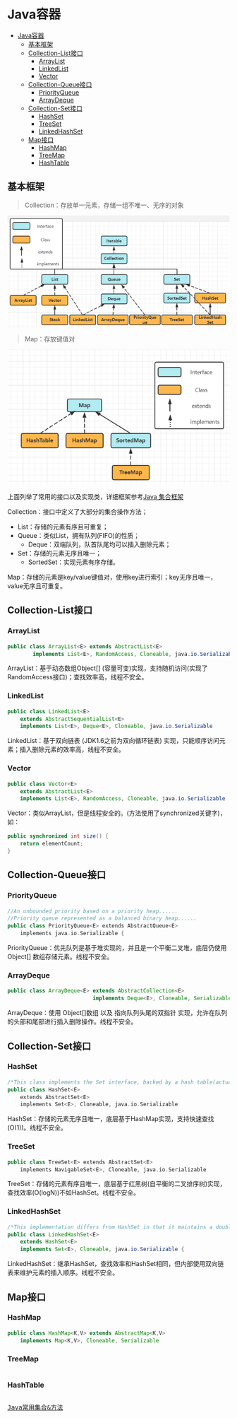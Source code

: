 # Java容器

- [Java容器](#java--)
  * [基本框架](#----)
  * [Collection-List接口](#collection-list--)
    + [ArrayList](#arraylist)
    + [LinkedList](#linkedlist)
    + [Vector](#vector)
  * [Collection-Queue接口](#collection-queue--)
    + [PriorityQueue](#priorityqueue)
    + [ArrayDeque](#arraydeque)
  * [Collection-Set接口](#collection-set--)
    + [HashSet](#hashset)
    + [TreeSet](#treeset)
    + [LinkedHashSet](#linkedhashset)
  * [Map接口](#map--)
    + [HashMap](#hashmap)
    + [TreeMap](#treemap)
    + [HashTable](#hashtable)


## 基本框架

> Collection：存放单一元素，存储一组不唯一、无序的对象

![image-20220209120812825](Java容器.assets/image-20220209120812825.png)

> Map：存放键值对

![image-20220209124955382](Java容器.assets/image-20220209124955382.png)

上面列举了常用的接口以及实现类，详细框架参考[Java 集合框架](https://www.runoob.com/java/java-collections.html)

Collection：接口中定义了大部分的集合操作方法；

- List：存储的元素有序且可重复；
- Queue：类似List，拥有队列(FIFO)的性质；
  - Deque：双端队列，队首队尾均可以插入删除元素；
- Set：存储的元素无序且唯一；
  - SortedSet：实现元素有序存储。

Map：存储的元素是key/value键值对，使用key进行索引；key无序且唯一，value无序且可重复。

## Collection-List接口

### ArrayList

```java
public class ArrayList<E> extends AbstractList<E>
        implements List<E>, RandomAccess, Cloneable, java.io.Serializable
```

ArrayList：基于动态数组Object[] (容量可变)实现，支持随机访问(实现了RandomAccess接口)；查找效率高，线程不安全。

### LinkedList

```java
public class LinkedList<E>
    extends AbstractSequentialList<E>
    implements List<E>, Deque<E>, Cloneable, java.io.Serializable
```

LinkedList：基于双向链表 (JDK1.6之前为双向循环链表) 实现，只能顺序访问元素；插入删除元素的效率高，线程不安全。

### Vector

```java
public class Vector<E>
    extends AbstractList<E>
    implements List<E>, RandomAccess, Cloneable, java.io.Serializable
```

Vector：类似ArrayList，但是线程安全的。(方法使用了synchronized关键字)，如：

```java
public synchronized int size() {
    return elementCount;
}
```

## Collection-Queue接口

### PriorityQueue

```c++
//An unbounded priority based on a priority heap......
//Priority queue represented as a balanced binary heap......
public class PriorityQueue<E> extends AbstractQueue<E>
    implements java.io.Serializable {
```

PriorityQueue：优先队列是基于堆实现的，并且是一个平衡二叉堆，底层仍使用Object[] 数组存储元素。线程不安全。

### ArrayDeque

```java
public class ArrayDeque<E> extends AbstractCollection<E>
                           implements Deque<E>, Cloneable, Serializable
```

ArrayDeque：使用 Object[]数组 以及 指向队列头尾的双指针 实现，允许在队列的头部和尾部进行插入删除操作。线程不安全。

## Collection-Set接口

### HashSet

```c++
/*This class implements the Set interface, backed by a hash table(actually a HashMap instance)*/
public class HashSet<E>
    extends AbstractSet<E>
    implements Set<E>, Cloneable, java.io.Serializable
```

HashSet：存储的元素无序且唯一，底层基于HashMap实现，支持快速查找(O(1))。线程不安全。

### TreeSet

```c++
public class TreeSet<E> extends AbstractSet<E>
    implements NavigableSet<E>, Cloneable, java.io.Serializable
```

TreeSet：存储的元素有序且唯一，底层基于红黑树(自平衡的二叉排序树)实现，查找效率(O(logN))不如HashSet。线程不安全。

### LinkedHashSet

```java
/*This implementation differs from HashSet in that it maintains a doubly-linked list running through all of its entries.*/
public class LinkedHashSet<E>
    extends HashSet<E>
    implements Set<E>, Cloneable, java.io.Serializable {
```

LinkedHashSet：继承HashSet，查找效率和HashSet相同，但内部使用双向链表来维护元素的插入顺序。线程不安全。

## Map接口

### HashMap

```java
public class HashMap<K,V> extends AbstractMap<K,V>
    implements Map<K,V>, Cloneable, Serializable 
```



### TreeMap

```java

```



### HashTable

```java

```



<tt>[Java常用集合&方法](../数据结构与算法/java常用容器&方法.md)</tt>

